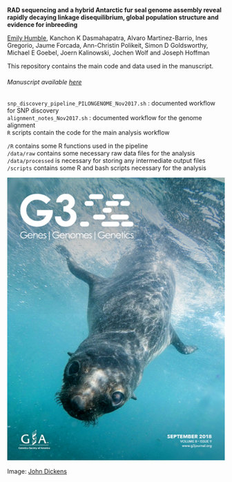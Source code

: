 **RAD sequencing and a hybrid Antarctic fur seal genome assembly reveal rapidly decaying linkage disequilibrium, global population structure and evidence for inbreeding**

[Emily Humble](http:/elhumble.github.io/), Kanchon K Dasmahapatra, Alvaro Martinez-Barrio, Ines Gregorio, Jaume Forcada, Ann-Christin Polikeit, Simon D Goldsworthy, Michael E Goebel, Joern Kalinowski, Jochen Wolf and Joseph Hoffman  

This repository contains the main code and data used in the manuscript.

###### Manuscript available [here](http://www.g3journal.org/content/early/2018/06/28/g3.118.200171)

`snp_discovery_pipeline_PILONGENOME_Nov2017.sh` : documented workflow for SNP discovery  
`alignment_notes_Nov2017.sh` : documented  workflow for the genome alignment  
`R` scripts contain the code for the main analysis workflow  

`/R` contains some R functions used in the pipeline  
`/data/raw` contains some necessary raw data files for the analysis  
`/data/processed` is necessary for storing any intermediate output files  
`/scripts` contains some R and bash scripts necessary for the analysis

![cover image](https://github.com/elhumble/seal_rad_2018/raw/master/G3Cover_2018-09september.png)

Image: [John Dickens](https://www.instagram.com/johndickens.boz/)

